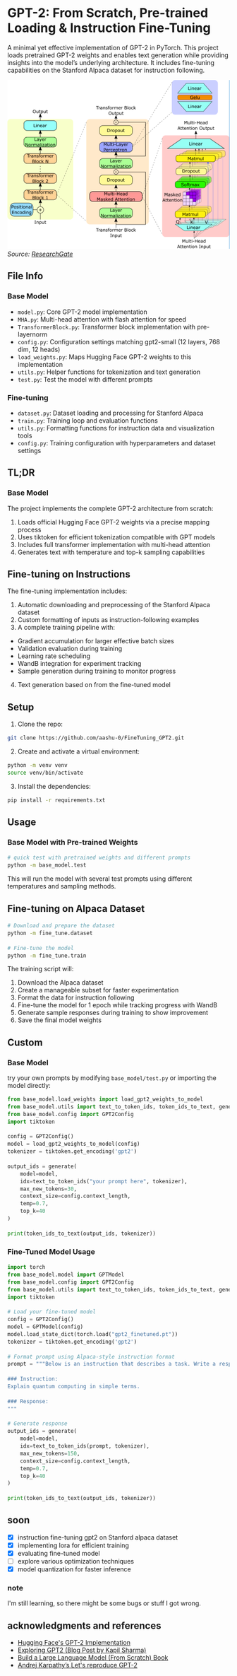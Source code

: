 # GPT-2: From Scratch, Pre-trained Loading & Instruction Fine-Tuning

A minimal yet effective implementation of GPT-2 in PyTorch. This project loads pretrained GPT-2 weights and enables text generation while providing insights into the model’s underlying architecture.
It includes fine-tuning capabilities on the Stanford Alpaca dataset for instruction following.

![GPT-2 Architecture](assets/image.png)  
*Source: [ResearchGate](https://www.researchgate.net/figure/GPT-2-model-architecture-The-GPT-2-model-contains-N-Transformer-decoder-blocks-as-shown_fig1_373352176)*

## File Info
### Base Model
- `model.py`: Core GPT-2 model implementation
- `MHA.py`: Multi-head attention with flash attention for speed
- `TransformerBlock.py`: Transformer block implementation with pre-layernorm
- `config.py`: Configuration settings matching gpt2-small (12 layers, 768 dim, 12 heads)
- `load_weights.py`: Maps Hugging Face GPT-2 weights to this implementation
- `utils.py`: Helper functions for tokenization and text generation
- `test.py`: Test the model with different prompts

### Fine-tuning
- `dataset.py`: Dataset loading and processing for Stanford Alpaca
- `train.py`: Training loop and evaluation functions
- `utils.py`: Formatting functions for instruction data and visualization tools
- `config.py`: Training configuration with hyperparameters and dataset settings
<!-- - `evaluate.py`: Evaluation function to evaluate model responses using BERTScore -->

## TL;DR
### Base Model
The project implements the complete GPT-2 architecture from scratch:

1. Loads official Hugging Face GPT-2 weights via a precise mapping process
2. Uses tiktoken for efficient tokenization compatible with GPT models
3. Includes full transformer implementation with multi-head attention
4. Generates text with temperature and top-k sampling capabilities

## Fine-tuning on Instructions
The fine-tuning implementation includes:

1. Automatic downloading and preprocessing of the Stanford Alpaca dataset
2. Custom formatting of inputs as instruction-following examples
3. A complete training pipeline with:
- Gradient accumulation for larger effective batch sizes
- Validation evaluation during training
- Learning rate scheduling
- WandB integration for experiment tracking
- Sample generation during training to monitor progress
4. Text generation based on from the fine-tuned model

## Setup

1. Clone the repo:
```bash
git clone https://github.com/aashu-0/FineTuning_GPT2.git
```

2. Create and activate a virtual environment:
```bash
python -m venv venv
source venv/bin/activate
```

3. Install the dependencies:
```bash
pip install -r requirements.txt
```

## Usage
### Base Model with Pre-trained Weights

```bash
# quick test with pretrained weights and different prompts
python -m base_model.test
```
This will run the model with several test prompts using different temperatures and sampling methods.

## Fine-tuning on Alpaca Dataset

```bash
# Download and prepare the dataset
python -m fine_tune.dataset

# Fine-tune the model
python -m fine_tune.train
```
The training script will:

1. Download the Alpaca dataset
2. Create a manageable subset for faster experimentation
3. Format the data for instruction following
4. Fine-tune the model for 1 epoch while tracking progress with WandB
5. Generate sample responses during training to show improvement
6. Save the final model weights


## Custom

### Base Model
try your own prompts by modifying `base_model/test.py` or importing the model directly:

```python
from base_model.load_weights import load_gpt2_weights_to_model
from base_model.utils import text_to_token_ids, token_ids_to_text, generate
from base_model.config import GPT2Config
import tiktoken

config = GPT2Config()
model = load_gpt2_weights_to_model(config)
tokenizer = tiktoken.get_encoding('gpt2')

output_ids = generate(
    model=model,
    idx=text_to_token_ids("your prompt here", tokenizer),
    max_new_tokens=30,
    context_size=config.context_length,
    temp=0.7,
    top_k=40
)

print(token_ids_to_text(output_ids, tokenizer))
```

### Fine-Tuned Model Usage
```python
import torch
from base_model.model import GPTModel
from base_model.config import GPT2Config
from base_model.utils import text_to_token_ids, token_ids_to_text, generate
import tiktoken

# Load your fine-tuned model
config = GPT2Config()
model = GPTModel(config)
model.load_state_dict(torch.load("gpt2_finetuned.pt"))
tokenizer = tiktoken.get_encoding('gpt2')

# Format prompt using Alpaca-style instruction format
prompt = """Below is an instruction that describes a task. Write a response that appropriately completes the request.

### Instruction:
Explain quantum computing in simple terms.

### Response:
"""

# Generate response
output_ids = generate(
    model=model,
    idx=text_to_token_ids(prompt, tokenizer),
    max_new_tokens=150,
    context_size=config.context_length,
    temp=0.7,
    top_k=40
)

print(token_ids_to_text(output_ids, tokenizer))
```

## soon
- [x] instruction fine-tuning gpt2 on Stanford alpaca dataset
- [x] implementing lora for efficient training
- [x] evaluating fine-tuned model
- [ ] explore various optimization techniques
- [x] model quantization for faster inference

### note
I'm still learning, so there might be some bugs or stuff I got wrong.

## acknowledgments and references

- [Hugging Face's GPT-2 Implementation](https://huggingface.co/gpt2)
- [Exploring GPT2 (Blog Post by Kapil Sharma) ](https://www.kapilsharma.dev/posts/exploring-gpt2/)
- [Build a Large Language Model (From Scratch) Book](https://github.com/rasbt/LLMs-from-scratch)
- [Andrej Karpathy’s Let's reproduce GPT-2 ](https://youtu.be/l8pRSuU81PU?si=vELvndsmquwRzyB9)
